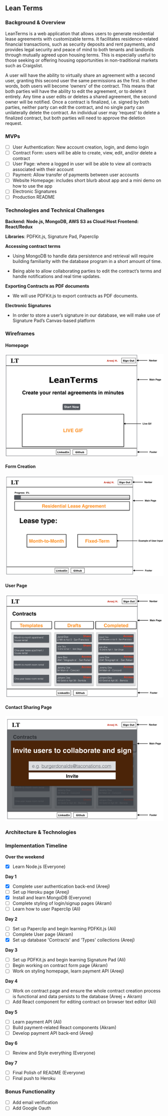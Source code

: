 ## Lean Terms

### Background & Overview

LeanTerms is a web application that allows users to generate residential lease agreements with customizable terms. It facilitates residence-related financial transactions, such as security deposits and rent payments, and provides legal security and peace of mind to both tenants and landlords through mutually agreed upon housing terms. This is especially useful to those seeking or offering housing opportunities in non-traditional markets such as Craigslist.

A user will have the ability to virtually share an agreement with a second user, granting this second user the same permissions as the first. In other words, both users will become ‘owners’ of the contract. This means that both parties will have the ability to edit the agreement, or to delete it entirely. Any time a user edits or deletes a shared agreement, the second owner will be notified. Once a contract is finalized, i.e. signed by both parties, neither party can edit the contract, and no single party can unilaterally delete the contract. An individual user may ‘request’ to delete a finalized contract, but both parties will need to approve the deletion request.

### MVPs

* [ ] User Authentication: New account creation, login, and demo login
* [ ] Contract Form: users will be able to create, view, edit, and/or delete a contract
* [ ] User Page: where a logged in user will be able to view all contracts associated with their account
* [ ] Payment: Allow transfer of payments between user accounts
* [ ] Website Homepage: includes short blurb about app and a mini demo on how to use the app
* [ ] Electronic Signatures
* [ ] Production README

### Technologies and Technical Challenges

**Backend: Node.js, MongoDB, AWS S3 as Cloud Host**
**Frontend: React/Redux**

**Libraries**: PDFKit.js, Signature Pad, Paperclip

**Accessing contract terms**

* Using MongoDB to handle data persistence and retrieval will require building familiarity with the database program in a short amount of time.

* Being able to allow collaborating parties to edit the contract’s terms and handle notifications and real time updates.

**Exporting Contracts as PDF documents**

* We will use PDFKit.js to export contracts as PDF documents.

**Electronic Signatures**

* In order to store a user’s signature in our database, we will make use of Signature Pad’s Canvas-based platform

### Wireframes

#### **Homepage**

![](https://raw.githubusercontent.com/aazaiez/LeanTerms/master/docs/Wireframes/Images/Screenshot%202018-02-18%2016.54.19.png)

#### **Form Creation**

![](https://raw.githubusercontent.com/aazaiez/LeanTerms/master/docs/Wireframes/Images/Screenshot%202018-02-18%2016.53.51.png)

#### **User Page**

![](https://raw.githubusercontent.com/aazaiez/LeanTerms/master/docs/Wireframes/Images/Screenshot%202018-02-18%2016.53.25.png)

#### **Contact Sharing Page**

![](https://raw.githubusercontent.com/aazaiez/LeanTerms/master/docs/Wireframes/Images/Screenshot%202018-02-18%2016.52.34.png)

### Architecture & Technologies

### Implementation Timeline

**Over the weekend**

* [x] Learn Node.js (Everyone)

**Day 1**

* [x] Complete user authentication back-end (Areej)
* [ ] Set up Heroku page (Areej)
* [x] Install and learn MongoDB (Everyone)
* [ ] Complete styling of login/signup pages (Akram)
* [ ] Learn how to user Paperclip (Ali)

**Day 2**

* [ ] Set up Paperclip and begin learning PDFKit.js (Ali)
* [ ] Complete User page (Akram)
* [x] Set up database 'Contracts' and 'Types' collections (Areej)

**Day 3**

* [ ] Set up PDFKit.js and begin learning Signature Pad (Ali)
* [ ] Begin working on contract form page (Akram)
* [ ] Work on styling homepage, learn payment API (Areej)

**Day 4**

* [ ] Work on contract page and ensure the whole contract creation process is functional and data persists to the database (Areej + Akram)
* [ ] Add React component for editing contract on browser text editor (Ali)

**Day 5**

* [ ] Learn payment API (Ali)
* [ ] Build payment-related React components (Akram)
* [ ] Develop payment API back-end (Areej)

**Day 6**

* [ ] Review and Style everything (Everyone)

**Day 7**

* [ ] Final Polish of README (Everyone)
* [ ] Final push to Heroku

### Bonus Functionality

* [ ] Add email verification
* [ ] Add Google Oauth
